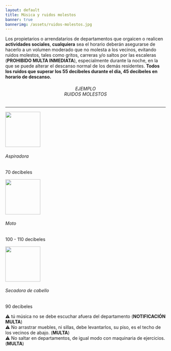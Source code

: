 ```yaml
---
layout: default
title: Música y ruidos molestos
banner: true
bannerimg: /assets/ruidos-molestos.jpg
---
```




Los propietarios o arrendatarios de departamentos que orgaicen o realicen **actividades sociales**, **cualquiera** sea el horario deberán asegurarse de hacerlo a un volumen moderado que no molesta a los vecinos, evitando ruidos molestos, tales como gritos, carreras y/o saltos por las escaleras (**PROHIBIDO MULTA INMEDIATA**), especialmente durante la noche, en la que se puede alterar el descanso normal de los demás residentes. **Todos los ruidos que superar los 55 decibeles durante el día, 45 decibeles en horario de descanso.**


<section class="py-2">
   <h6 align="center" class="text-secondary my-3 ">EJEMPLO <div class="vr"></div> RUIDOS MOLESTOS</h6>
    <hr class="text-secondary mb-4">
    <div class="row mt-4">
        <!-- COL: 1 > CARD : 1 -->
        <div class="col-10 col-md-6 col-lg-4 col-xl-4 mb-3 mb-xl-0 mx-auto">
			<div class="card bg-warning bg-gradient rounded-pill border-0">
			  <div class="card-body text-center">
			    <img src="{{ '/assets/ruidos/aspiradora.png' | relative_url }}" class="img-fluid" style="height: 110px;object-fit: cover" />
			    <div class="card-body">
			      <h6 class="card-title">Aspiradora</h6>
			      <p class="card-text">70 decibeles</p>
			    </div>
			  </div>
			</div>
        </div>
        <!-- COL: 2 > CARD : 2 -->
        <div class="col-10 col-md-6 col-lg-4 col-xl-4 mb-3 mb-xl-0 mx-auto">
			<div class="card bg-danger bg-gradient border-0 rounded-pill">
			  <div class="card-body text-center">
			    <img src="{{ '/assets/ruidos/moto.png' | relative_url }}" class="img-fluid" style="height: 110px; object-fit: cover" />
			    <div class="card-body">
			      <h6 class="card-title">Moto</h6>
			      <p class="card-text">100 - 110 decibeles</p>
			    </div>
			  </div>
			</div>
        </div>
        <!-- COL: 3 > CARD : 3 -->
        <div class="col-10 col-md-6 col-lg-4 col-xl-4 mb-3 mb-xl-0 mx-auto">
			<div class="card bg-warning bg-gradient border-0 rounded-pill">
			  <div class="card-body text-center">
			    <img src="{{ '/assets/ruidos/secadora.png' | relative_url }}" class="img-fluid" style="height: 110px; object-fit: cover" />
			    <div class="card-body">
			      <h6 class="card-title">Secadora de cabello</h6>
			      <p class="card-text">90 decibeles</p>
			    </div>
			  </div>
			</div>
        </div>
    </div>
</section>


<div class="alert alert-danger mt-3 text-uppercase" role="alert">
  &#x26a0; tú música no se debe escuchar afuera del departamento (<strong>NOTIFICACIÓN  <div class="vr"></div> MULTA</strong>)
</div>

<div class="alert alert-danger mt-3 text-uppercase" role="alert">
  &#x26a0; No arrastrar muebles, ni sillas, debe levantarlos, su piso, es el techo de los vecinos de abajo. (<strong>MULTA</strong>)
</div>

<div class="alert alert-danger mt-3 text-uppercase" role="alert">
  &#x26a0; No saltar en departamentos, de igual modo con maquinaria de ejercicios. (<strong>MULTA</strong>)
</div>
